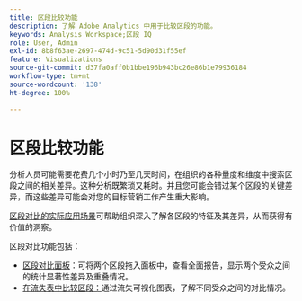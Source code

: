 ```yaml
---
title: 区段比较功能
description: 了解 Adobe Analytics 中用于比较区段的功能。
keywords: Analysis Workspace;区段 IQ
role: User, Admin
exl-id: 8b8f63ae-2697-474d-9c51-5d90d31f55ef
feature: Visualizations
source-git-commit: d37fa0aff0b1bbe196b943bc26e86b1e79936184
workflow-type: tm+mt
source-wordcount: '138'
ht-degree: 100%

---
```


# 区段比较功能

分析人员可能需要花费几个小时乃至几天时间，在组织的各种量度和维度中搜索区段之间的相关差异。这种分析既繁琐又耗时。并且您可能会错过某个区段的关键差异，而这些差异可能会对您的目标营销工作产生重大影响。

[区段对比的实际应用场景](c-panels/c-segment-comparison/segment-compare-use-cases.md)可帮助组织深入了解各区段的特征及其差异，从而获得有价值的洞察。

区段对比功能包括：

* [区段对比面板](c-panels/c-segment-comparison/segment-comparison.md)：可将两个区段拖入面板中，查看全面报告，显示两个受众之间的统计显著性差异及重叠情况。
* [在流失表中比较区段：](visualizations/fallout/compare-segments-fallout.md)通过流失可视化图表，了解不同受众之间的对比情况。
